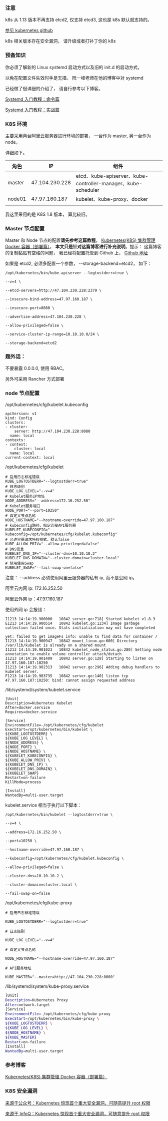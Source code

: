 ### 注意

k8s 从 1.13 版本不再支持 etcd2, 仅支持 etcd3, 这也是 k8s 默认就支持的。

[参见 kubernetes github](https://github.com/kubernetes/kubernetes/blob/master/CHANGELOG-1.13.md#downloads-for-v1130-rc1)

k8s 相关版本存在安全漏洞， 请升级或者打补丁你的 k8s

### 预备知识

你必须了解新的 Linux systemd 启动方式以及旧的 init.d 的启动方式，

以免在配置文件失效时手足无措。 阮一峰老师在他的博客中对 systemd

已经做了很详细的介绍了， 请自行参考以下博客。

[Systemd 入门教程：命令篇](http://www.ruanyifeng.com/blog/2016/03/systemd-tutorial-commands.html)

[Systemd 入门教程：实战篇](http://www.ruanyifeng.com/blog/2016/03/systemd-tutorial-part-two.html)

### K8S 环境


主要采用两台阿里云服务器进行环境的部署， 一台作为 master, 另一台作为 node。

详细如下。


| 角色   | IP             | 组件                                                         |
| ------ | -------------- | ------------------------------------------------------------ |
| master | 47.104.230.228 | etcd、kube-apiserver、kube-controller-manager、kube-scheduler |
| node01 | 47.97.160.187  | kubelet、kube-proxy、docker                                  |
|        |                |                                                              |


我这里采用的是 K8S 1.8 版本， 算比较旧。

### Master 节点配置

Master 和 Node 节点的配置**请先参考这篇教程**， [Kubernetes(K8S) 集群管理 Docker 容器（部署篇）](https://blog.csdn.net/zhenliang8/article/details/78611004)， **本文只是针对这篇博客进行补充说明**。提示： 这篇博客的复制黏贴有空格的问题， 我已经将配置托管到 Github 上，
[Github 地址](https://github.com/water-law/k8s-binary-cfg.git)

如果是 etcd2, 必须多配置一个参数， --storage-backend=etcd2， 如下：


```shell
/opt/kubernetes/bin/kube-apiserver --logtostderr=true \

--v=4 \

--etcd-servers=http://47.104.230.228:2379 \

--insecure-bind-address=47.97.160.187 \

--insecure-port=8080 \

--advertise-address=47.104.230.228 \

--allow-privileged=false \

--service-cluster-ip-range=10.10.10.0/24 \

--storage-backend=etcd2 
```

### 题外话：

不要暴露 0.0.0.0,  使用 RBAC。

另外可采用 Rancher 方式部署

### node 节点配置

/opt/kubernetes/cfg/kubelet.kubeconfig


```shell
apiVersion: v1
kind: Config
clusters:
- cluster:
    server: http://47.104.230.228:8080
  name: local
contexts:
- context:
    cluster: local
  name: local
current-context: local

```

/opt/kubernetes/cfg/kubelet


```shell
# 启用日志标准错误
KUBE_LOGTOSTDERR="--logtostderr=true"
# 日志级别
KUBE_LOG_LEVEL="--v=4"
# Kubelet服务IP地址
NODE_ADDRESS="--address=172.16.252.50"
# Kubelet服务端口
NODE_PORT="--port=10250"
# 自定义节点名称
NODE_HOSTNAME="--hostname-override=47.97.160.187"
# kubeconfig路径，指定连接API服务器
KUBELET_KUBECONFIG="--kubeconfig=/opt/kubernetes/cfg/kubelet.kubeconfig"
# 允许容器请求特权模式，默认false
KUBE_ALLOW_PRIV="--allow-privileged=false"
# DNS信息
KUBELET_DNS_IP="--cluster-dns=10.10.10.2"
KUBELET_DNS_DOMAIN="--cluster-domain=cluster.local"
# 禁用使用Swap
KUBELET_SWAP="--fail-swap-on=false"
```

注意： --address 必须使用阿里云服务器的私有 ip, 而不是公网 ip。


阿里云内网 ip: 172.16.252.50

阿里云外网 ip：47.97.160.187


使用外网 ip 会报错：


```shell
I1213 14:14:19.900000   10842 server.go:718] Started kubelet v1.8.3
E1213 14:14:19.900514   10842 kubelet.go:1234] Image garbage
collection failed once. Stats initialization may not have completed 

yet: failed to get imageFs info: unable to find data for container /
I1213 14:14:19.900947   10842 mount_linux.go:600] Directory /var/lib/kubelet is already on a shared mount
I1213 14:14:19.901023   10842 kubelet_node_status.go:280] Setting node annotation to enable volume controller attach/detach
I1213 14:14:19.901409   10842 server.go:128] Starting to listen on 47.97.160.187:10250
I1213 14:14:19.902313   10842 server.go:296] Adding debug handlers to kubelet server.
F1213 14:14:19.903735   10842 server.go:140] listen tcp 47.97.160.187:10250: bind: cannot assign requested address
```

/lib/systemd/system/kubelet.service
```shell
[Unit]
Description=Kubernetes Kubelet
After=docker.service
Requires=docker.service

[Service]
EnvironmentFile=-/opt/kubernetes/cfg/kubelet
ExecStart=/opt/kubernetes/bin/kubelet \
${KUBE_LOGTOSTDERR} \
${KUBE_LOG_LEVEL} \
${NODE_ADDRESS} \
${NODE_PORT} \
${NODE_HOSTNAME} \
${KUBELET_KUBECONFIG} \
${KUBE_ALLOW_PRIV} \
${KUBELET_DNS_IP} \
${KUBELET_DNS_DOMAIN} \
${KUBELET_SWAP}
Restart=on-failure
KillMode=process

[Install]
WantedBy=multi-user.target
```

kubelet.service 相当于执行以下脚本：

```shell
/opt/kubernetes/bin/kubelet --logtostderr=true \

--v=4 \

--address=172.16.252.50 \

--port=10250 \

--hostname-override=47.97.160.187 \

--kubeconfig=/opt/kubernetes/cfg/kubelet.kubeconfig \

--allow-privileged=false \

--cluster-dns=10.10.10.2 \

--cluster-domain=cluster.local \

--fail-swap-on=false
```

/opt/kubernetes/cfg/kube-proxy


```shell
# 启用日志标准错误

KUBE_LOGTOSTDERR="--logtostderr=true"

# 日志级别

KUBE_LOG_LEVEL="--v=4"

# 自定义节点名称

NODE_HOSTNAME="--hostname-override=47.97.160.187"

# API服务地址

KUBE_MASTER="--master=http://47.104.230.228:8080"
```

/lib/systemd/system/kube-proxy.service


```bash
[Unit]
Description=Kubernetes Proxy
After=network.target
[Service]
EnvironmentFile=-/opt/kubernetes/cfg/kube-proxy
ExecStart=/opt/kubernetes/bin/kube-proxy \
${KUBE_LOGTOSTDERR} \
${KUBE_LOG_LEVEL} \
${NODE_HOSTNAME} \
${KUBE_MASTER}
Restart=on-failure
[Install]
WantedBy=multi-user.target

```
### 参考博客

[Kubernetes(K8S) 集群管理 Docker 容器（部署篇）](https://blog.csdn.net/zhenliang8/article/details/78611004)

### K8S 安全漏洞

[来源于公众号：Kubernetes 惊现首个重大安全漏洞，可随意提升 root 权限](https://mp.weixin.qq.com/s?__biz=MzAwNTM5Njk3Mw==&mid=2247485393&idx=1&sn=bd705daa66812cf4b6bea0703553dd09&chksm=9b1c0753ac6b8e45164fd15390d74a06f73c750ed474d61e3c3bc9a158c1e03282513ab1a483&mpshare=1&scene=23&srcid=#rd)

[来源于 InfoQ：Kubernetes 惊现首个重大安全漏洞，可随意提升 root 权限](https://www.infoq.cn/article/k-Nye3qgyJ3EdJaIEsXO)